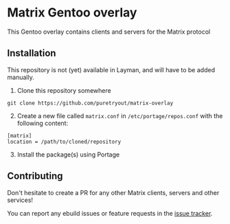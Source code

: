 # Matrix Gentoo overlay

This Gentoo overlay contains clients and servers for the Matrix protocol

## Installation

This repository is not (yet) available in Layman, and will have to be added manually.

1. Clone this repository somewhere

```
git clone https://github.com/puretryout/matrix-overlay
```

2. Create a new file called `matrix.conf` in `/etc/portage/repos.conf` with the following content:
```
[matrix]
location = /path/to/cloned/repository
```

3. Install the package(s) using Portage

## Contributing

Don't hesitate to create a PR for any other Matrix clients, servers and other services!

You can report any ebuild issues or feature requests in the [issue tracker](https://github.com/puretryout/matrix-overlay/issues).

